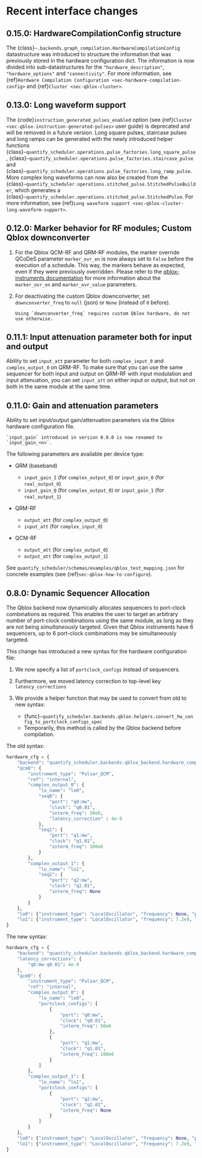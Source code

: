 # Recent interface changes

## 0.15.0: HardwareCompilationConfig structure

The {class}`~.backends.graph_compilation.HardwareCompilationConfig` datastructure was introduced to structure the information that was previously stored in the hardware configuration dict. The information is now divided into sub-datastructures for the `"hardware_description"`, `"hardware_options"` and `"connectivity"`. For more information, see {ref}`Hardware Compilation Configuration <sec-hardware-compilation-config>` and {ref}`Cluster <sec-qblox-cluster>`.

## 0.13.0: Long waveform support

The {code}`instruction_generated_pulses_enabled` option (see {ref}`Cluster <sec-qblox-instruction-generated-pulses>` user guide) is deprecated and will be removed in a future version. Long square pulses, staircase pulses and long ramps can be generated with the newly introduced helper functions {class}`~quantify_scheduler.operations.pulse_factories.long_square_pulse`, {class}`~quantify_scheduler.operations.pulse_factories.staircase_pulse` and {class}`~quantify_scheduler.operations.pulse_factories.long_ramp_pulse`. More complex long waveforms can now also be created from the {class}`~quantify_scheduler.operations.stitched_pulse.StitchedPulseBuilder`, which generates a {class}`~quantify_scheduler.operations.stitched_pulse.StitchedPulse`. For more information, see {ref}`Long waveform support <sec-qblox-cluster-long-waveform-support>`.

## 0.12.0: Marker behavior for RF modules; Custom Qblox downconverter

1. For the Qblox QCM-RF and QRM-RF modules, the marker override QCoDeS parameter `marker_ovr_en`
   is now always set to `False` before the execution of a schedule. This way, the markers
   behave as expected, even if they were previously overridden.
   Please refer to the
   [qblox-instruments documentation](https://qblox-qblox-instruments.readthedocs-hosted.com/en/master/cluster/qrm_rf.html#marker-output-channels) for more information about the `marker_ovr_en` and `marker_ovr_value` parameters.

2. For deactivating the custom Qblox downconverter, set `downconverter_freq` to `null` (json) or `None` (instead of `0` before).
    ```{note}
    Using `downconverter_freq` requires custom Qblox hardware, do not use otherwise.
    ``` 

## 0.11.1: Input attenuation parameter both for input and output

Ability to set `input_att` parameter for both `complex_input_0` and `complex_output_0` on QRM-RF.
To make sure that you can use the same sequencer for both input and output
on QRM-RF with input modulation and input attenuation, you can set `input_att` on either input or output,
but not on both in the same module at the same time.

## 0.11.0: Gain and attenuation parameters

Ability to set input/output gain/attenuation parameters via the Qblox hardware configuration file.

```{note}
`input_gain` introduced in version 0.9.0 is now renamed to `input_gain_<n>`.
```

The following parameters are available per device type:

- QRM (baseband)

  - `input_gain_I` (for `complex_output_0`) or `input_gain_0` (for `real_output_0`)
  - `input_gain_Q` (for `complex_output_0`) or `input_gain_1` (for `real_output_1`)

- QRM-RF

  - `output_att` (for `complex_output_0`)
  - `input_att` (for `complex_input_0`)

- QCM-RF

  - `output_att` (for `complex_output_0`)
  - `output_att` (for `complex_output_1`)

See `quantify_scheduler/schemas/examples/qblox_test_mapping.json` for concrete examples (see {ref}`sec-qblox-how-to-configure`).

## 0.8.0: Dynamic Sequencer Allocation

The Qblox backend now dynamically allocates sequencers to port-clock combinations as required.
This enables the user to target an arbitrary number of port-clock combinations using the same module, as long as they are not being *simultaneously* targeted.
Given that Qblox instruments have 6 sequencers, up to 6 port-clock combinations may be simultaneously targeted.

This change has introduced a new syntax for the hardware configuration file:

1. We now specify a list of `portclock_configs` instead of sequencers.

2. Furthermore, we moved latency correction to top-level key `latency_corrections`

3. We provide a helper function that may be used to convert from old to new syntax:

   - {func}`~quantify_scheduler.backends.qblox.helpers.convert_hw_config_to_portclock_configs_spec`
   - Temporarily, this method is called by the Qblox backend before compilation.

The old syntax:

```python
hardware_cfg = {
    "backend": "quantify_scheduler.backends.qblox_backend.hardware_compile",
    "qcm0": {
        "instrument_type": "Pulsar_QCM",
        "ref": "internal",
        "complex_output_0": {
            "lo_name": "lo0",
            "seq0": {
                "port": "q0:mw",
                "clock": "q0.01",
                "interm_freq": 50e6,
                "latency_correction" : 4e-9
            },
            "seq1": {
                "port": "q1:mw",
                "clock": "q1.01",
                "interm_freq": 100e6
            }
        },
        "complex_output_1": {
            "lo_name": "lo1",
            "seq2": {
                "port": "q2:mw",
                "clock": "q2.01",
                "interm_freq": None
            }
        }
    },
    "lo0": {"instrument_type": "LocalOscillator", "frequency": None, "power": 20},
    "lo1": {"instrument_type": "LocalOscillator", "frequency": 7.2e9, "power": 20}
}
```

The new syntax:

```python
hardware_cfg = {
    "backend": "quantify_scheduler.backends.qblox_backend.hardware_compile",
    "latency_corrections": {
        "q0:mw-q0.01": 4e-9
    },
    "qcm0": {
        "instrument_type": "Pulsar_QCM",
        "ref": "internal",
        "complex_output_0": {
            "lo_name": "lo0",
            "portclock_configs": [
                {
                    "port": "q0:mw",
                    "clock": "q0.01",
                    "interm_freq": 50e6
                },
                {
                    "port": "q1:mw",
                    "clock": "q1.01",
                    "interm_freq": 100e6
                }
            ]
        },
        "complex_output_1": {
            "lo_name": "lo1",
            "portclock_configs": [
                {
                    "port": "q2:mw",
                    "clock": "q2.01",
                    "interm_freq": None
                }
            ]
        }
    },
    "lo0": {"instrument_type": "LocalOscillator", "frequency": None, "power": 20},
    "lo1": {"instrument_type": "LocalOscillator", "frequency": 7.2e9, "power": 20}
}
```
